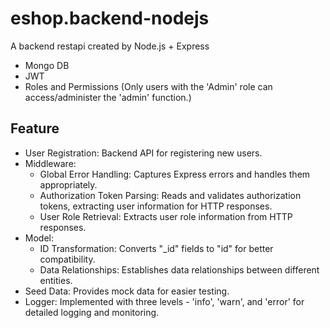 # eshop.backend-nodejs
A backend restapi created by Node.js + Express
+ Mongo DB
+ JWT
+ Roles and Permissions (Only users with the 'Admin' role can access/administer the 'admin' function.)

## Feature
+ User Registration: Backend API for registering new users.
+ Middleware:
  + Global Error Handling: Captures Express errors and handles them appropriately.
  + Authorization Token Parsing: Reads and validates authorization tokens, extracting user information for HTTP responses.
  + User Role Retrieval: Extracts user role information from HTTP responses.
+ Model:
  + ID Transformation: Converts "_id" fields to "id" for better compatibility.
  + Data Relationships: Establishes data relationships between different entities.
+ Seed Data: Provides mock data for easier testing.
+ Logger: Implemented with three levels - 'info', 'warn', and 'error' for detailed logging and monitoring.
